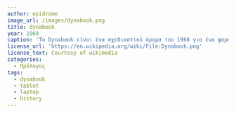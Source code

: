 ```yaml
---
author: epidrome
image_url: /images/dynabook.png
title: dynabook
year: 1968
caption: 'Το Dynabook είναι ένα σχεδιαστικό όραμα του 1968 για ένα φορητό υπολογιστή τύπου τάμπλετ από τον Alan Kay που απευθύνεται σε παιδιά και μπορεί να προγραμματιστεί με στόχο την προσωπική έκφραση και την επεξεργασία της πληροφορίας'
license_url: 'https://en.wikipedia.org/wiki/File:Dynabook.png'
license_text: Courtesy of wikimedia
categories:
  - Πρόλογος
tags:
  - dynabook
  - tablet
  - laptop
  - history
---
```

